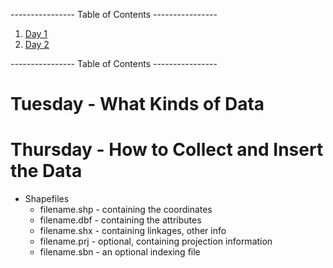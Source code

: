 ---------------- Table of Contents ---------------- 

1. [Day 1](#day1)
1. [Day 2](#day2)

---------------- Table of Contents ---------------- 
# <a id="day1"></a>Tuesday - What Kinds of Data

# <a id="day2"></a>Thursday - How to Collect and Insert the Data
 * Shapefiles
	* filename.shp - containing the coordinates
	* filename.dbf - containing the attributes
	* filename.shx - containing linkages, other info
	* filename.prj - optional, containing projection information
	* filename.sbn - an optional indexing file 